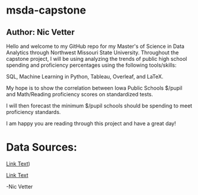 # msda-capstone
## Author: Nic Vetter

Hello and welcome to my GitHub repo for my Master's of Science in Data Analytics through Northwest Missouri State University. 
Throughout the capstone project, I will be using analyzing the trends of public high school spending and proficiency percentages using the following tools/skills:

SQL, Machine Learning in Python, Tableau, Overleaf, and LaTeX. 

My hope is to show the correlation between Iowa Public Schools $/pupil and Math/Reading proficiency scores on standardized tests. 

I will then forecast the minimum $/pupil schools should be spending to meet proficiency standards. 

I am happy you are reading through this project and have a great day!

# Data Sources:
[Link Text](https://data.iowa.gov/Primary-Secondary-Ed/Math-And-Reading-Proficiency-in-Iowa-by-School-Yea/f3h8-mnxi/about_data))

[Link Text](https://data.iowa.gov/School-Finance/Iowa-School-District-Expenditures-by-Fiscal-Year/uutu-bzs3/about_data)



-Nic Vetter
